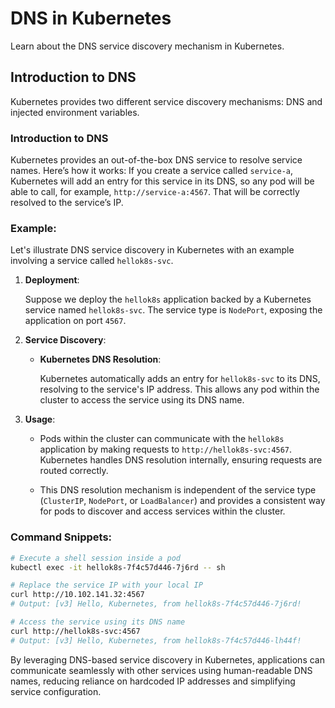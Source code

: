 # DNS in Kubernetes

Learn about the DNS service discovery mechanism in Kubernetes.

## Introduction to DNS

Kubernetes provides two different service discovery mechanisms: DNS and injected environment variables.

### Introduction to DNS

Kubernetes provides an out-of-the-box DNS service to resolve service names. Here’s how it works: If you create a service called `service-a`, Kubernetes will add an entry for this service in its DNS, so any pod will be able to call, for example, `http://service-a:4567`. That will be correctly resolved to the service’s IP.

### Example:

Let's illustrate DNS service discovery in Kubernetes with an example involving a service called `hellok8s-svc`.

1. **Deployment**:

   Suppose we deploy the `hellok8s` application backed by a Kubernetes service named `hellok8s-svc`. The service type is `NodePort`, exposing the application on port `4567`.

2. **Service Discovery**:

   - **Kubernetes DNS Resolution**:

     Kubernetes automatically adds an entry for `hellok8s-svc` to its DNS, resolving to the service's IP address. This allows any pod within the cluster to access the service using its DNS name.

3. **Usage**:

   - Pods within the cluster can communicate with the `hellok8s` application by making requests to `http://hellok8s-svc:4567`. Kubernetes handles DNS resolution internally, ensuring requests are routed correctly.

   - This DNS resolution mechanism is independent of the service type (`ClusterIP`, `NodePort`, or `LoadBalancer`) and provides a consistent way for pods to discover and access services within the cluster.

### Command Snippets:

```bash
# Execute a shell session inside a pod
kubectl exec -it hellok8s-7f4c57d446-7j6rd -- sh

# Replace the service IP with your local IP
curl http://10.102.141.32:4567
# Output: [v3] Hello, Kubernetes, from hellok8s-7f4c57d446-7j6rd!

# Access the service using its DNS name
curl http://hellok8s-svc:4567
# Output: [v3] Hello, Kubernetes, from hellok8s-7f4c57d446-lh44f!
```

By leveraging DNS-based service discovery in Kubernetes, applications can communicate seamlessly with other services using human-readable DNS names, reducing reliance on hardcoded IP addresses and simplifying service configuration.

